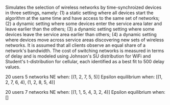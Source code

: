 Simulates the selection of wireless networks by time-synchroized devices in three settings, namely: (1) a static setting where all devices start the algorithm at the same time and have access to the same set of networks; (2) a dynamic setting where some devices enter the service area later and leave earlier than the others; (3) a dynamic setting setting where some devices leave the service area earlier than others; (4) a dynamic setting where devices move across service areas discovering new sets of wireless networks. It is assumed that all clients observe an equal share of a network's bandwidth. The cost of switching networks is measured in terms of delay and is modeled using Johnson's SU distribution for WiFi and Student's t-distribution for cellular, each identified as a best fit to 500 delay values.

20 users 5 networks
NE when: [(1, 2, 7, 5, 5)]
Epsilon equilibrium when: [(1, 2, 7, 6, 4), (1, 2, 8, 5, 4)]

20 users 7 networks
NE when: [(1, 1, 5, 4, 3, 2, 4)]
Epsilon equilibrium when: []

